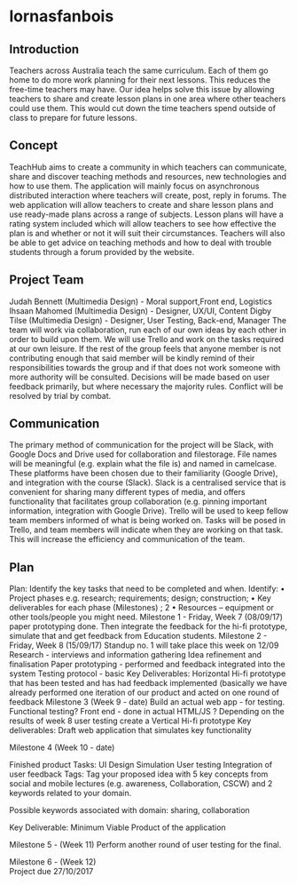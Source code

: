 # lornasfanbois

## Introduction

Teachers across Australia teach the same curriculum. Each of them go home to do more work planning for their next lessons. This reduces the free-time teachers may have. Our idea helps solve this issue by allowing teachers to share and create lesson plans in one area where other teachers could use them. This would cut down the time teachers spend outside of class to prepare for future lessons.

## Concept

TeachHub aims to create a community in which teachers can communicate, share and discover teaching methods and resources, new technologies and how to use them. The application will mainly focus on asynchronous distributed interaction where teachers will create, post, reply in forums. The web application will allow teachers to create and share lesson plans and use ready-made plans across a range of subjects. Lesson plans will have a rating system included which will allow teachers to see how effective the plan is and whether or not it will suit their circumstances. Teachers will also be able to get advice on teaching methods and how to deal with trouble students through a forum provided by the website.

## Project Team

Judah Bennett (Multimedia Design) - Moral support,Front end, Logistics
Ihsaan Mahomed (Multimedia Design) -  Designer, UX/UI, Content
Digby Tilse (Multimedia Design) - Designer, User Testing, Back-end, Manager
The team will work via collaboration, run each of our own ideas by each other in order to build upon them. We will use Trello and work on the tasks required at our own leisure. If the rest of the group feels that anyone member is not contributing enough that said member will be kindly remind of their responsibilities towards the group and if that does not work someone with more authority will be consulted. Decisions will be made based on user feedback primarily, but where necessary the majority rules. Conflict will be resolved by trial by combat.
 
## Communication

The primary method of communication for the project will be Slack, with Google Docs and Drive used for collaboration and filestorage. File names will be meaningful (e.g. explain what the file is) and named in camelcase. These platforms have been chosen due to their familiarity (Google Drive), and integration with the course (Slack). Slack is a centralised service that is convenient for sharing many different types of media, and offers functionality that facilitates group collaboration (e.g. pinning important information, integration with Google Drive).
Trello will be used to keep fellow team members informed of what is being worked on. Tasks will be posed in Trello, and team members will indicate when they are working on that task. This will increase the efficiency and communication of the team.

## Plan

Plan: Identify the key tasks that need to be completed and when. Identify: • Project phases e.g. research; requirements; design; construction; • Key deliverables for each phase (Milestones) ; 2 • Resources – equipment or other tools/people you might need. 
Milestone 1 - Friday, Week 7 (08/09/17)
paper prototyping done. Then integrate the feedback for the hi-fi prototype, simulate that and get feedback from Education students.
Milestone 2 - Friday, Week 8 (15/09/17)
Standup no. 1 will take place this week on 12/09
Research - interviews and information gathering
Idea refinement and finalisation
Paper prototyping - performed and feedback integrated into the system
Testing protocol - basic
Key Deliverables:
Horizontal Hi-fi prototype that has been tested and has had feedback implemented (basically we have already performed one iteration of our product and acted on one round of feedback
Milestone 3 (Week 9 - date)
Build an actual web app - for testing. Functional testing?
Front end - done in actual HTML/JS ?
Depending on the results of week 8 user testing create a Vertical Hi-fi prototype
Key deliverables:
Draft web application that simulates key functionality 

Milestone 4 (Week 10 - date)

Finished product
Tasks:
UI Design
Simulation
User testing
Integration of user feedback
Tags: Tag your proposed idea with 5 key concepts from social and mobile lectures (e.g. awareness, Collaboration, CSCW) and 2 keywords related to your domain.

Possible keywords associated with domain: sharing, collaboration

Key Deliverable: Minimum Viable Product of the application

Milestone 5 - (Week 11)
Perform another round of user testing for the final.

Milestone 6 - (Week 12)<br />
Project due 27/10/2017
